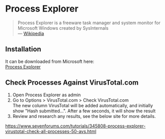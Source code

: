 # Process Explorer

> Process Explorer is a freeware task manager and system monitor for Microsoft Windows created by SysInternals  
> &mdash; [Wikipedia](https://en.wikipedia.org/wiki/Process_Explorer)

## Installation

It can be downloaded from Microsoft here:  
[Process Explorer](https://learn.microsoft.com/en-us/sysinternals/downloads/process-explorer)

## Check Processes Against VirusTotal.com

1. Open Process Explorer as admin
2. Go to Options > VirusTotal.com > Check VirusTotal.com  
    The new column VirusTotal will be added automatically, and initially show "Hash submitted...". After a few seconds, it will show the result
3. Review and research any results, see the below site for more details.

<https://www.sevenforums.com/tutorials/345808-process-explorer-virustotal-check-all-processes-50-avs.html>
